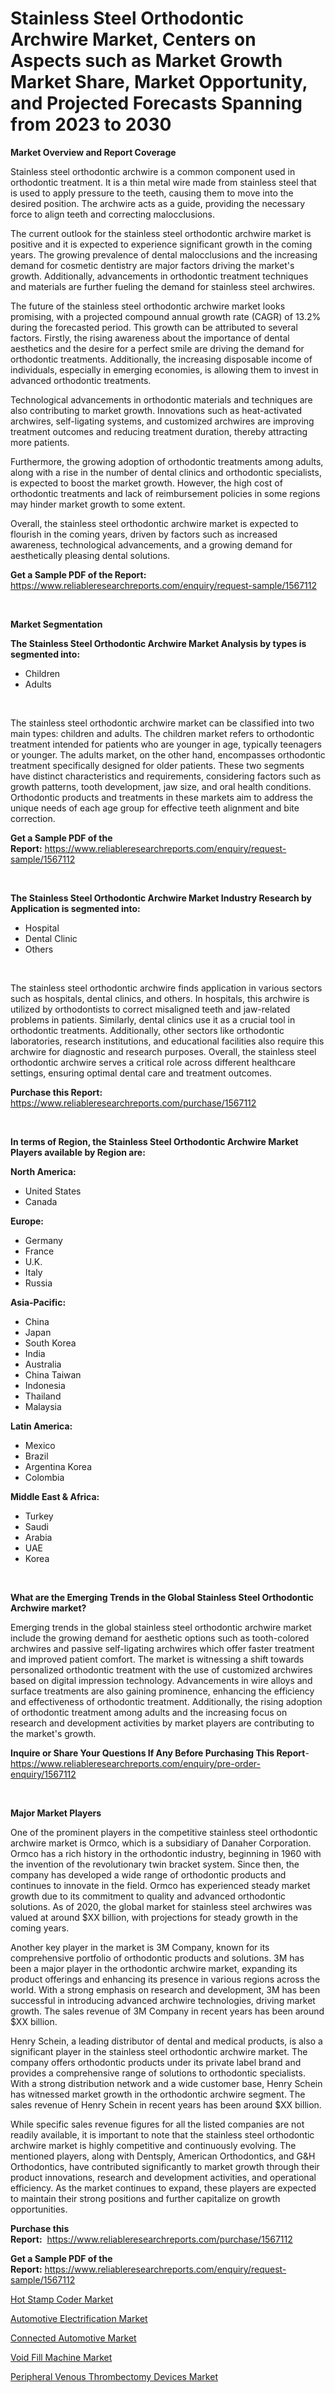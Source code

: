 <p><h1>Stainless Steel Orthodontic Archwire Market, Centers on Aspects such as Market Growth Market Share, Market Opportunity, and Projected Forecasts Spanning from 2023 to 2030</h1></p><p><strong>Market Overview and Report Coverage</strong></p>
<p><p>Stainless steel orthodontic archwire is a common component used in orthodontic treatment. It is a thin metal wire made from stainless steel that is used to apply pressure to the teeth, causing them to move into the desired position. The archwire acts as a guide, providing the necessary force to align teeth and correcting malocclusions.</p><p>The current outlook for the stainless steel orthodontic archwire market is positive and it is expected to experience significant growth in the coming years. The growing prevalence of dental malocclusions and the increasing demand for cosmetic dentistry are major factors driving the market's growth. Additionally, advancements in orthodontic treatment techniques and materials are further fueling the demand for stainless steel archwires.</p><p>The future of the stainless steel orthodontic archwire market looks promising, with a projected compound annual growth rate (CAGR) of 13.2% during the forecasted period. This growth can be attributed to several factors. Firstly, the rising awareness about the importance of dental aesthetics and the desire for a perfect smile are driving the demand for orthodontic treatments. Additionally, the increasing disposable income of individuals, especially in emerging economies, is allowing them to invest in advanced orthodontic treatments.</p><p>Technological advancements in orthodontic materials and techniques are also contributing to market growth. Innovations such as heat-activated archwires, self-ligating systems, and customized archwires are improving treatment outcomes and reducing treatment duration, thereby attracting more patients.</p><p>Furthermore, the growing adoption of orthodontic treatments among adults, along with a rise in the number of dental clinics and orthodontic specialists, is expected to boost the market growth. However, the high cost of orthodontic treatments and lack of reimbursement policies in some regions may hinder market growth to some extent.</p><p>Overall, the stainless steel orthodontic archwire market is expected to flourish in the coming years, driven by factors such as increased awareness, technological advancements, and a growing demand for aesthetically pleasing dental solutions.</p></p>
<p><strong>Get a Sample PDF of the Report:</strong> <a href="https://www.reliableresearchreports.com/enquiry/request-sample/1567112">https://www.reliableresearchreports.com/enquiry/request-sample/1567112</a></p>
<p>&nbsp;</p>
<p><strong>Market Segmentation</strong></p>
<p><strong>The Stainless Steel Orthodontic Archwire Market Analysis by types is segmented into:</strong></p>
<p><ul><li>Children</li><li>Adults</li></ul></p>
<p>&nbsp;</p>
<p><p>The stainless steel orthodontic archwire market can be classified into two main types: children and adults. The children market refers to orthodontic treatment intended for patients who are younger in age, typically teenagers or younger. The adults market, on the other hand, encompasses orthodontic treatment specifically designed for older patients. These two segments have distinct characteristics and requirements, considering factors such as growth patterns, tooth development, jaw size, and oral health conditions. Orthodontic products and treatments in these markets aim to address the unique needs of each age group for effective teeth alignment and bite correction.</p></p>
<p><strong>Get a Sample PDF of the Report:</strong>&nbsp;<a href="https://www.reliableresearchreports.com/enquiry/request-sample/1567112">https://www.reliableresearchreports.com/enquiry/request-sample/1567112</a></p>
<p>&nbsp;</p>
<p><strong>The Stainless Steel Orthodontic Archwire Market Industry Research by Application is segmented into:</strong></p>
<p><ul><li>Hospital</li><li>Dental Clinic</li><li>Others</li></ul></p>
<p>&nbsp;</p>
<p><p>The stainless steel orthodontic archwire finds application in various sectors such as hospitals, dental clinics, and others. In hospitals, this archwire is utilized by orthodontists to correct misaligned teeth and jaw-related problems in patients. Similarly, dental clinics use it as a crucial tool in orthodontic treatments. Additionally, other sectors like orthodontic laboratories, research institutions, and educational facilities also require this archwire for diagnostic and research purposes. Overall, the stainless steel orthodontic archwire serves a critical role across different healthcare settings, ensuring optimal dental care and treatment outcomes.</p></p>
<p><strong>Purchase this Report:</strong>&nbsp; <a href="https://www.reliableresearchreports.com/purchase/1567112">https://www.reliableresearchreports.com/purchase/1567112</a></p>
<p>&nbsp;</p>
<p><strong>In terms of Region, the Stainless Steel Orthodontic Archwire Market Players available by Region are:</strong></p>
<p>
    <p> <strong> North America: </strong>
        <ul>
            <li>United States</li>
            <li>Canada</li>
        </ul>
        </p> 
    <p> <strong> Europe: </strong>
        <ul>
            <li>Germany</li>
            <li>France</li>
            <li>U.K.</li>
            <li>Italy</li>
            <li>Russia</li>
        </ul>
        </p> 
    <p> <strong> Asia-Pacific: </strong>
        <ul>
            <li>China</li>
            <li>Japan</li>
            <li>South Korea</li>
            <li>India</li>
            <li>Australia</li>
            <li>China Taiwan</li>
            <li>Indonesia</li>
            <li>Thailand</li>
            <li>Malaysia</li>
        </ul>
        </p> 
    <p> <strong> Latin America: </strong>
        <ul>
            <li>Mexico</li>
            <li>Brazil</li>
            <li>Argentina Korea</li>
            <li>Colombia</li>
        </ul>
        </p> 
    <p> <strong> Middle East & Africa: </strong>
        <ul>
            <li>Turkey</li>
            <li>Saudi</li>
            <li>Arabia</li>
            <li>UAE</li>
            <li>Korea</li>
        </ul>
    </p>
    </p>
<p>&nbsp;</p>
<p><strong>What are the Emerging Trends in the Global Stainless Steel Orthodontic Archwire market?</strong></p>
<p><p>Emerging trends in the global stainless steel orthodontic archwire market include the growing demand for aesthetic options such as tooth-colored archwires and passive self-ligating archwires which offer faster treatment and improved patient comfort. The market is witnessing a shift towards personalized orthodontic treatment with the use of customized archwires based on digital impression technology. Advancements in wire alloys and surface treatments are also gaining prominence, enhancing the efficiency and effectiveness of orthodontic treatment. Additionally, the rising adoption of orthodontic treatment among adults and the increasing focus on research and development activities by market players are contributing to the market's growth.</p></p>
<p><strong>Inquire or Share Your Questions If Any Before Purchasing This Report</strong>- <a href="https://www.reliableresearchreports.com/enquiry/pre-order-enquiry/1567112">https://www.reliableresearchreports.com/enquiry/pre-order-enquiry/1567112</a></p>
<p>&nbsp;</p>
<p><strong>Major Market Players</strong></p>
<p><p>One of the prominent players in the competitive stainless steel orthodontic archwire market is Ormco, which is a subsidiary of Danaher Corporation. Ormco has a rich history in the orthodontic industry, beginning in 1960 with the invention of the revolutionary twin bracket system. Since then, the company has developed a wide range of orthodontic products and continues to innovate in the field. Ormco has experienced steady market growth due to its commitment to quality and advanced orthodontic solutions. As of 2020, the global market for stainless steel archwires was valued at around $XX billion, with projections for steady growth in the coming years.</p><p>Another key player in the market is 3M Company, known for its comprehensive portfolio of orthodontic products and solutions. 3M has been a major player in the orthodontic archwire market, expanding its product offerings and enhancing its presence in various regions across the world. With a strong emphasis on research and development, 3M has been successful in introducing advanced archwire technologies, driving market growth. The sales revenue of 3M Company in recent years has been around $XX billion.</p><p>Henry Schein, a leading distributor of dental and medical products, is also a significant player in the stainless steel orthodontic archwire market. The company offers orthodontic products under its private label brand and provides a comprehensive range of solutions to orthodontic specialists. With a strong distribution network and a wide customer base, Henry Schein has witnessed market growth in the orthodontic archwire segment. The sales revenue of Henry Schein in recent years has been around $XX billion.</p><p>While specific sales revenue figures for all the listed companies are not readily available, it is important to note that the stainless steel orthodontic archwire market is highly competitive and continuously evolving. The mentioned players, along with Dentsply, American Orthodontics, and G&H Orthodontics, have contributed significantly to market growth through their product innovations, research and development activities, and operational efficiency. As the market continues to expand, these players are expected to maintain their strong positions and further capitalize on growth opportunities.</p></p>
<p><strong>Purchase this Report:</strong>&nbsp;&nbsp;<a href="https://www.reliableresearchreports.com/purchase/1567112">https://www.reliableresearchreports.com/purchase/1567112</a></p>
<p></p>
<p><strong>Get a Sample PDF of the Report:</strong>&nbsp;<a href="https://www.reliableresearchreports.com/enquiry/request-sample/1567112">https://www.reliableresearchreports.com/enquiry/request-sample/1567112</a></p>
<p><p><a href="https://www.linkedin.com/pulse/hot-stamp-coder-market-research-report-unlocks-analysis-financial-ohwaf/">Hot Stamp Coder Market</a></p><p><a href="https://medium.com/@linneahilll6456/automotive-electrification-market-size-growth-forecast-2023-2030-a83a380433f8">Automotive Electrification Market</a></p><p><a href="https://medium.com/@ethelcrooks2023/connected-automotive-market-size-growth-forecast-2023-2030-fd318bf0887c">Connected Automotive Market</a></p><p><a href="https://www.linkedin.com/pulse/void-fill-machine-market-size-share-global-analysis-report-2023-qq9af/">Void Fill Machine Market</a></p><p><a href="https://github.com/Chiragrp25/Market-Research-Report-List-1/blob/main/peripheral-venous-thrombectomy-devices-market.md">Peripheral Venous Thrombectomy Devices Market</a></p></p>